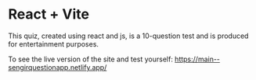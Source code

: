 # React + Vite

This quiz, created using react and js, is a 10-question test and is produced for entertainment purposes.

To see the live version of the site and test yourself:
https://main--sengirquestionapp.netlify.app/
